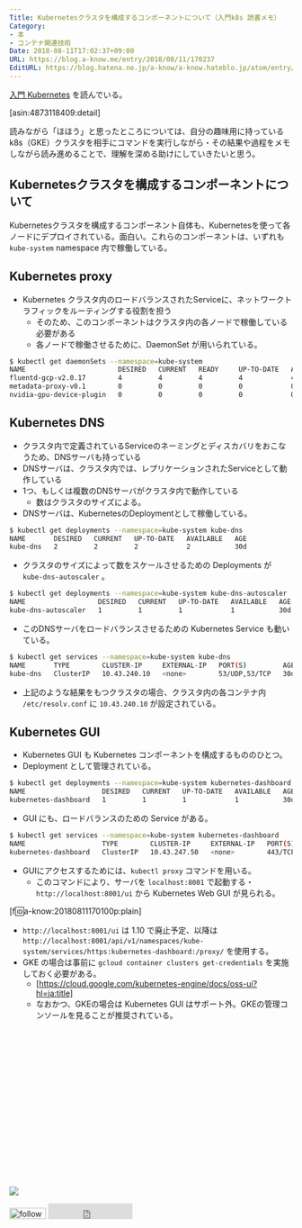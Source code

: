 ```yaml
---
Title: Kubernetesクラスタを構成するコンポーネントについて（入門k8s 読書メモ）
Category:
- 本
- コンテナ関連技術
Date: 2018-08-11T17:02:37+09:00
URL: https://blog.a-know.me/entry/2018/08/11/170237
EditURL: https://blog.hatena.ne.jp/a-know/a-know.hateblo.jp/atom/entry/10257846132609697963
---
```


[入門 Kubernetes](http://www.amazon.co.jp/exec/obidos/ASIN/4873118409/aknow-22/) を読んでいる。



[asin:4873118409:detail]


読みながら「ほほう」と思ったところについては、自分の趣味用に持っているk8s（GKE）クラスタを相手にコマンドを実行しながら・その結果や過程をメモしながら読み進めることで、理解を深める助けにしていきたいと思う。




<!-- more -->




## Kubernetesクラスタを構成するコンポーネントについて


Kubernetesクラスタを構成するコンポーネント自体も、Kubernetesを使って各ノードにデプロイされている。面白い。これらのコンポーネントは、いずれも `kube-system` namespace 内で稼働している。

## Kubernetes proxy
- Kubernetes クラスタ内のロードバランスされたServiceに、ネットワークトラフィックをルーティングする役割を担う
    - そのため、このコンポーネントはクラスタ内の各ノードで稼働している必要がある
    - 各ノードで稼働させるために、DaemonSet が用いられている。

```sh
$ kubectl get daemonSets --namespace=kube-system
NAME                       DESIRED   CURRENT   READY     UP-TO-DATE   AVAILABLE   NODE SELECTOR                                  AGE
fluentd-gcp-v2.0.17        4         4         4         4            4           beta.kubernetes.io/fluentd-ds-ready=true       30d
metadata-proxy-v0.1        0         0         0         0            0           beta.kubernetes.io/metadata-proxy-ready=true   30d
nvidia-gpu-device-plugin   0         0         0         0            0           <none>                                         30d
```

## Kubernetes DNS
- クラスタ内で定義されているServiceのネーミングとディスカバリをおこなうため、DNSサーバも持っている
- DNSサーバは、クラスタ内では、レプリケーションされたServiceとして動作している
- 1つ、もしくは複数のDNSサーバがクラスタ内で動作している
    - 数はクラスタのサイズによる。
- DNSサーバは、KubernetesのDeploymentとして稼働している。

```sh
$ kubectl get deployments --namespace=kube-system kube-dns
NAME       DESIRED   CURRENT   UP-TO-DATE   AVAILABLE   AGE
kube-dns   2         2         2            2           30d
```

- クラスタのサイズによって数をスケールさせるための Deployments が `kube-dns-autoscaler` 。

```sh
$ kubectl get deployments --namespace=kube-system kube-dns-autoscaler
NAME                  DESIRED   CURRENT   UP-TO-DATE   AVAILABLE   AGE
kube-dns-autoscaler   1         1         1            1           30d
```

- このDNSサーバをロードバランスさせるための Kubernetes Service も動いている。

```sh
$ kubectl get services --namespace=kube-system kube-dns   
NAME       TYPE        CLUSTER-IP     EXTERNAL-IP   PORT(S)         AGE
kube-dns   ClusterIP   10.43.240.10   <none>        53/UDP,53/TCP   30d
```

- 上記のような結果をもつクラスタの場合、クラスタ内の各コンテナ内 `/etc/resolv.conf` に `10.43.240.10` が設定されている。

## Kubernetes GUI
- Kubernetes GUI も Kubernetes コンポーネントを構成するもののひとつ。
- Deployment として管理されている。

```sh
$ kubectl get deployments --namespace=kube-system kubernetes-dashboard
NAME                   DESIRED   CURRENT   UP-TO-DATE   AVAILABLE   AGE
kubernetes-dashboard   1         1         1            1           30d
```

- GUI にも、ロードバランスのための Service がある。

```sh
$ kubectl get services --namespace=kube-system kubernetes-dashboard   
NAME                   TYPE        CLUSTER-IP     EXTERNAL-IP   PORT(S)   AGE
kubernetes-dashboard   ClusterIP   10.43.247.50   <none>        443/TCP   30d
```

- GUIにアクセスするためには、`kubectl proxy` コマンドを用いる。
    - このコマンドにより、サーバを `localhost:8001` で起動する・ `http://localhost:8001/ui` から Kubernetes Web GUI が見られる。

[f:id:a-know:20180811170100p:plain]

- `http://localhost:8001/ui` は 1.10 で廃止予定、以降は `http://localhost:8001/api/v1/namespaces/kube-system/services/https:kubernetes-dashboard:/proxy/` を使用する。
- GKE の場合は事前に `gcloud container clusters get-credentials` を実施しておく必要がある。
    - [https://cloud.google.com/kubernetes-engine/docs/oss-ui?hl=ja:title]
    - なおかつ、GKEの場合は Kubernetes GUI はサポート外。GKEの管理コンソールを見ることが推奨されている。



<div>
<br>
<script async src="//pagead2.googlesyndication.com/pagead/js/adsbygoogle.js"></script>
<!-- article-bottom2 -->
<ins class="adsbygoogle"
     style="display:inline-block;width:300px;height:250px"
     data-ad-client="ca-pub-3463034538369189"
     data-ad-slot="5274552934"></ins>
<script>
(adsbygoogle = window.adsbygoogle || []).push({});
</script>

<a href="https://bit.ly/grass-graph" target='blank' rel="nofollow"><img src="https://cdn-ak.f.st-hatena.com/images/fotolife/a/a-know/20170405/20170405220342.png"></a>
<br>
</div>

<div>
<a href='https://cloud.feedly.com/#subscription%2Ffeed%2Fhttp%3A%2F%2Fblog.a-know.me%2Ffeed'  target='blank'><img id='feedlyFollow' src='https://s3.feedly.com/img/follows/feedly-follow-rectangle-volume-small_2x.png' alt='follow us in feedly' width='65' height='20'></a>



<iframe src="https://blog.hatena.ne.jp/a-know/a-know.hateblo.jp/subscribe/iframe" allowtransparency="true" frameborder="0" scrolling="no" width="150" height="28"></iframe>
</div>


<script src="https://moshi-moshi.moshimo.works/moshimoshi/a_know_blog/2018-08-11-170237?title=Kubernetes%e3%82%af%e3%83%a9%e3%82%b9%e3%82%bf%e3%82%92%e6%a7%8b%e6%88%90%e3%81%99%e3%82%8b%e3%82%b3%e3%83%b3%e3%83%9d%e3%83%bc%e3%83%8d%e3%83%b3%e3%83%88%e3%81%ab%e3%81%a4%e3%81%84%e3%81%a6%ef%bc%88%e5%85%a5%e9%96%80k8s%20%e8%aa%ad%e6%9b%b8%e3%83%a1%e3%83%a2%ef%bc%89"></script>
